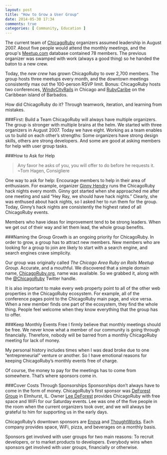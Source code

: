 ```yaml
---
layout: post
title: "How to Grow a User Group"
date: 2014-05-30 17:34
comments: true
categories: [ Community, Education ]
---
```

The current team of [ChicagoRuby](http://chicagoruby.org) organizers assumed leadership in August 2007. About five people would attend the monthly meetings, and the group's [Meetup.com](http://meetup.com/chicagoruby) database contained 78 members. The previous organizer was swamped with work (always a good thing) so he handed the baton to a new crew.

Today, the _new crew_ has grown ChicagoRuby to over 2,700 members. The group hosts three meetups every month, and the downtown meetings consistently max out the 100-person RSVP limit. Bonus: ChicagoRuby hosts two conferences, [WindyCityRails](http://windycityrails.org) in Chicago and [RubyCaribe](http://rubycaribe.com) on the Caribbean island of Barbados.

How did ChicagoRuby do it? Through teamwork, iteration, and learning from mistakes.
<!--more-->
###First: Build a Team
ChicagoRuby will always have multiple organizers. The group is stronger with multiple brains at the helm. We started with three organizers in August 2007. Today we have eight. Working as a team enables us to build on each other’s strengths: Some organizers have strong design skills, others are strong developers. And some are good at asking members for help with user group tasks.

###How to Ask for Help

>Any favor he asks of you, you will offer to do before he requests it.
> ~Tom Hagen, Consigliere

One way to ask for help: Encourage members to help in their area of enthusiasm. For example, organizer [Ginny Hendry](https://twitter.com/ginnyhendry) runs the ChicagoRuby hack nights every month. Ginny got started when she approached me after one meeting and said “Hey Ray, we should have hack nights.” Clearly, she was enthused about hack nights, so I asked her to run them for the group. Today, Ginny’s hack nights are consistently the highest rated of all ChicagoRuby events.

Members who have ideas for improvement tend to be strong leaders. When we get out of their way and let them lead, the whole group benefits. 

###Naming the Group
Growth is an ongoing priority for ChicagoRuby. In order to grow, a group has to attract new members. New members who are looking for a group to join are likely to start with a search engine, and search engines crave simplicity.

Our group was originally called _The Chicago Area Ruby on Rails Meetup Group_. Accurate, and a mouthful. We discovered that a simple domain name, [ChicagoRuby.org](http://chicagoruby.org), name was available. So we grabbed it, along with the [@ChicagoRuby](http://twitter.com/chicagoruby) Twitter handle.

It is also important to make every web property point to all of the other web properties in the ChicagoRuby ecosystem. For example, all of the conference pages point to the ChicagoRuby main page, and vice versa. When a new member finds one part of the ecosystem, they find the whole thing. People feel welcome when they know everything that the group has to offer.

###Keep Monthly Events Free
I firmly believe that monthly meetings should be free.  We never know what a member of our community is going through financially. Therefore, nobody will be barred from a monthly ChicagoRuby meeting for lack of money.

My personal history includes times when I was dead broke due to one “entrepreneurial” venture or another. So I have emotional reasons for keeping ChicagoRuby’s monthly events free of charge.

Of course, the money to pay for the meetings has to come from somewhere. That’s where sponsors come in.

###Cover Costs Through Sponsorships
Sponsorships don’t always have to come in the form of money. ChicagoRuby’s first sponsor was [DeForest Group](http://www.deforestgroup.com/) in Elmhurst, IL. Owner [Lee DeForest](https://www.linkedin.com/in/leedeforest) provides ChicagoRuby with free space and WiFi for our Saturday events. Lee was one of the five people in the room when the current organizers took over, and we will always be grateful to him for supporting us in the early days.

ChicagoRuby’s downtown sponsors are [Enova](http://enova.com) and [ThoughtWorks](http://thoughtworks.com). Each company provides space, WiFi, pizza, and beverages on a monthly basis. 

Sponsors get involved with user groups for two main reasons: To recruit developers, or to market products to developers. Everybody wins when sponsors get involved with user groups, financially or otherwise.


